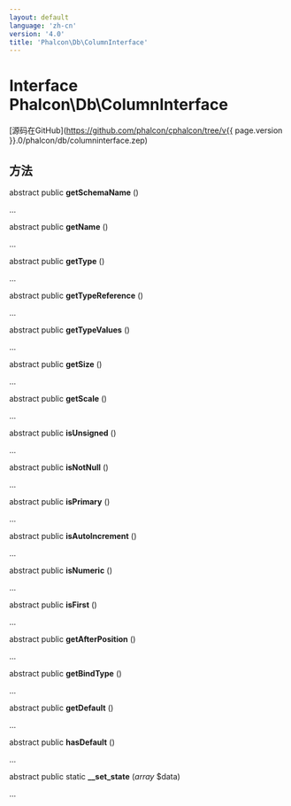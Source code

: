 ```yaml
---
layout: default
language: 'zh-cn'
version: '4.0'
title: 'Phalcon\Db\ColumnInterface'
---
```


# Interface **Phalcon\Db\ColumnInterface**

[源码在GitHub](https://github.com/phalcon/cphalcon/tree/v{{ page.version }}.0/phalcon/db/columninterface.zep)

## 方法

abstract public **getSchemaName** ()

...

abstract public **getName** ()

...

abstract public **getType** ()

...

abstract public **getTypeReference** ()

...

abstract public **getTypeValues** ()

...

abstract public **getSize** ()

...

abstract public **getScale** ()

...

abstract public **isUnsigned** ()

...

abstract public **isNotNull** ()

...

abstract public **isPrimary** ()

...

abstract public **isAutoIncrement** ()

...

abstract public **isNumeric** ()

...

abstract public **isFirst** ()

...

abstract public **getAfterPosition** ()

...

abstract public **getBindType** ()

...

abstract public **getDefault** ()

...

abstract public **hasDefault** ()

...

abstract public static **__set_state** (*array* $data)

...
